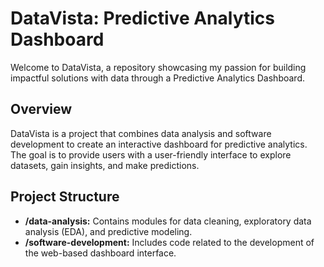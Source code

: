 # DataVista: Predictive Analytics Dashboard

Welcome to DataVista, a repository showcasing my passion for building impactful solutions with data through a Predictive Analytics Dashboard.

## Overview

DataVista is a project that combines data analysis and software development to create an interactive dashboard for predictive analytics. The goal is to provide users with a user-friendly interface to explore datasets, gain insights, and make predictions.

## Project Structure

- **/data-analysis:** Contains modules for data cleaning, exploratory data analysis (EDA), and predictive modeling.
- **/software-development:** Includes code related to the development of the web-based dashboard interface.

